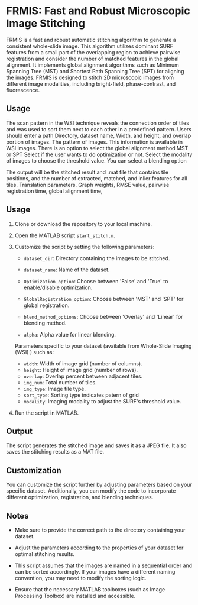 # FRMIS: Fast and Robust Microscopic Image Stitching

FRMIS is a fast and robust automatic stitching algorithm to generate a consistent whole-slide image. This algorithm utilizes dominant SURF features from a small part of the overlapping region to achieve pairwise registration and consider the number of matched features in the global alignment. It implements global alignment algorithms such as Minimum Spanning Tree (MST) and Shortest Path Spanning Tree (SPT) for aligning the images. FRMIS is designed to stitch 2D microscopic images from different image modalities, including bright-field, phase-contrast, and fluorescence. 

## Usage

The scan pattern in the WSI technique reveals the connection order of tiles and was used to sort them next to each other in a predefined pattern. 
Users should enter a path Directory, dataset name, Width, and height, and overlap portion of images.
The pattern of images. 
This information is available in WSI images.
There is an option to select the global alignment method MST or SPT
Select if the user wants to do optimization or not.
Select the modality of images to choose the threshold value. 
You can select a blending option

The output will be the stitched result and .mat file that contains tile positions, and the number of extracted,  matched, and inlier features for all tiles.
Translation parameters.
Graph weights, RMSE value, pairwise registration time, global alignment time,

## Usage

1. Clone or download the repository to your local machine.

2. Open the MATLAB script `start_stitch.m`.

3. Customize the script by setting the following parameters:

    - `dataset_dir`: Directory containing the images to be stitched.
    
    - `dataset_name`: Name of the dataset.
    
    - `Optimization_option`: Choose between 'False' and 'True' to enable/disable optimization.
    
    - `GlobalRegistration_option`: Choose between 'MST' and 'SPT' for global registration.
    
    - `blend_method_options`: Choose between 'Overlay' and 'Linear' for blending method.
    
    - `alpha`: Alpha value for linear blending.
    
    Parameters specific to your dataset (available from Whole-Slide Imaging (WSI) ) such as:
    - `width`: Width of image grid (number of columns).
    - `height`: Height of image grid (number of rows).
    - `overlap`: Overlap percent between adjacent tiles.
    - `img_num`: Total number of tiles.
    - `img_type`: Image file type.
    - `sort_type`: Sorting type indicates patern of grid
    - `modality`: Imaging modality to adjust the SURF's threshold value.

4. Run the script in MATLAB.

## Output

The script generates the stitched image and saves it as a JPEG file. It also saves the stitching results as a MAT file.

## Customization

You can customize the script further by adjusting parameters based on your specific dataset. Additionally, you can modify the code to incorporate different optimization, registration, and blending techniques.

## Notes

- Make sure to provide the correct path to the directory containing your dataset.

- Adjust the parameters according to the properties of your dataset for optimal stitching results.

- This script assumes that the images are named in a sequential order and can be sorted accordingly. If your images have a different naming convention, you may need to modify the sorting logic.

- Ensure that the necessary MATLAB toolboxes (such as Image Processing Toolbox) are installed and accessible.


